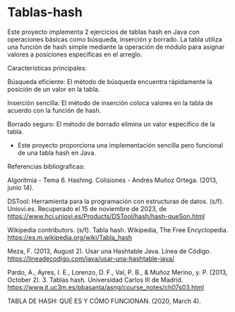 # Tablas-hash

Este proyecto implementa 2 ejercicios de tablas hash en Java con operaciones básicas como búsqueda, inserción y borrado. La tabla utiliza una función de hash simple mediante la operación de módulo para asignar valores a posiciones específicas en el arreglo.

Características principales:

Búsqueda eficiente: El método de búsqueda encuentra rápidamente la posición de un valor en la tabla.

Inserción sencilla: El método de inserción coloca valores en la tabla de acuerdo con la función de hash.

Borrado seguro: El método de borrado elimina un valor específico de la tabla.

- Este proyecto proporciona una implementación sencilla pero funcional de una tabla hash en Java.

Referencias bibliograficas:



Algorítmia - Tema 6. Hashing. Colisiones - Andrés Muñoz Ortega. (2013, junio 14).

DSTool: Herramienta para la programación con estructuras de datos. (s/f). Uniovi.es. Recuperado el 15 de noviembre de 2023, de https://www.hci.uniovi.es/Products/DSTool/hash/hash-queSon.html

Wikipedia contributors. (s/f). Tabla hash. Wikipedia, The Free Encyclopedia. https://es.m.wikipedia.org/wiki/Tabla_hash

Meza, F. (2013, August 2). Usar una Hashtable Java. Línea de Código. https://lineadecodigo.com/java/usar-una-hashtable-java/

Pardo, A., Ayres, I. E., Lorenzo, D. F., Val, P. B., & Muñoz Merino, y. P. (2013, October 2). 3. Tablas hash. Universidad Carlos III de Madrid. https://www.it.uc3m.es/pbasanta/asng/course_notes/ch07s03.html

TABLA DE HASH: QUÉ ES Y CÓMO FUNCIONAN. (2020, March 4).

